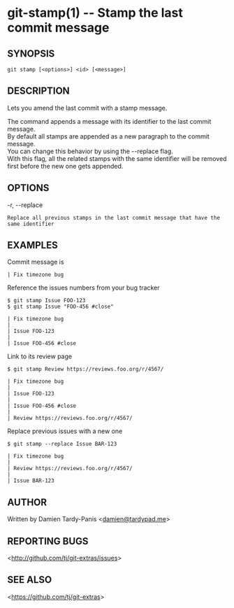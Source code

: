 git-stamp(1) -- Stamp the last commit message
=============================================

## SYNOPSIS

`git stamp [<options>] <id> [<message>]`

## DESCRIPTION

Lets you amend the last commit with a stamp message.

The command appends a message with its identifier to the last commit message.  
By default all stamps are appended as a new paragraph to the commit message.  
You can change this behavior by using the --replace flag.  
With this flag, all the related stamps with the same identifier will be removed first before the new one gets appended.

## OPTIONS

  -r, --replace

    Replace all previous stamps in the last commit message that have the same identifier

## EXAMPLES

Commit message is

    | Fix timezone bug

Reference the issues numbers from your bug tracker

    $ git stamp Issue FOO-123
    $ git stamp Issue "FOO-456 #close"

    | Fix timezone bug
    |
    | Issue FOO-123
    |
    | Issue FOO-456 #close

Link to its review page

    $ git stamp Review https://reviews.foo.org/r/4567/

    | Fix timezone bug
    |
    | Issue FOO-123
    |
    | Issue FOO-456 #close
    |
    | Review https://reviews.foo.org/r/4567/

Replace previous issues with a new one

    $ git stamp --replace Issue BAR-123

    | Fix timezone bug
    |
    | Review https://reviews.foo.org/r/4567/
    |
    | Issue BAR-123

## AUTHOR

Written by Damien Tardy-Panis &lt;<damien@tardypad.me>&gt;

## REPORTING BUGS

&lt;<http://github.com/tj/git-extras/issues>&gt;

## SEE ALSO

&lt;<https://github.com/tj/git-extras>&gt;
